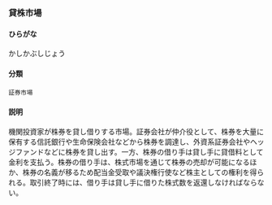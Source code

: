 <div style="display:none;">

## [あ行](securities-terms?id=あ行)
## [か行](securities-terms?id=か行)

</div>

### 貸株市場

#### ひらがな

かしかぶしじょう

#### 分類

`証券市場`

#### 説明

機関投資家が株券を貸し借りする市場。証券会社が仲介役として、株券を大量に保有する信託銀行や生命保険会社などから株券を調達し、外資系証券会社やヘッジファンドなどに株券を貸し出す。一方、株券の借り手は貸し手に貸借料として金利を支払う。株券の借り手は、株式市場を通じて株券の売却が可能になるほか、株券の名義が移るため配当金受取や議決権行使など株主としての権利を得られる。取引終了時には、借り手は貸し手に借りた株式数を返還しなければならない。

<div style="display:none;">

## [さ行](securities-terms?id=さ行)
## [た行](securities-terms?id=た行)
## [な行](securities-terms?id=な行)
## [は行](securities-terms?id=は行)
## [ま行](securities-terms?id=ま行)
## [や行](securities-terms?id=や行)
## [ら行](securities-terms?id=ら行)
## [わ行](securities-terms?id=わ行)
## [英数字・記号](securities-terms?id=英数字・記号)

</div>

